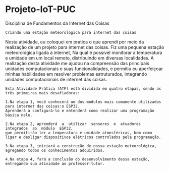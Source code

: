 # Projeto-IoT-PUC
Disciplina de Fundamentos da Internet das Coisas

    Criando uma estação meteorológica para internet das coisas

   Nesta  atividade, eu coloquei em pratica o que aprendi por meio da realização de um projeto para internet das coisas. Fiz uma pequena estação meteorológica  ligada à internet, Na qual é possível monitorar a temperatura e umidade em um local remoto, distribuindo em diversas localidades.
    A realização desta atividade me ajudou na compreensão das principais unidades computacionais e suas funcionalidades, e  permitiu eu aperfeiçoar   minhas habilidades em resolver problemas estruturados, integrando unidades computacionais de internet das coisas.
    
    Esta Atividade Prática (ATP) está dividida em quatro etapas, sendo as três primeiras mais desafiadoras:
    
    1.Na etapa 1, você conhecerá um dos módulos mais comumente utilizados para internet das coisas:o ESP32. 
    Aprenderá a configurá-lo e entenderá como realizar uma programação básica nele.
    
    2.Na etapa 2, aprenderá  a  utilizar  sensores  e  atuadores  integrados  ao  módulo  ESP32, 
    que permitirão ler a temperatura e umidade atmosféricas, bem como ligar e desligar dispositivos elétricos controlados pela programação.
    
    3.Na etapa 3, iniciará a construção de nossa estação meteorológica, agregando todos os conhecimentos adquiridos.
    
    4.Na etapa 4, fará a conclusão do desenvolvimento dessa estação, entregando sua atividade ao professor-tutor.
